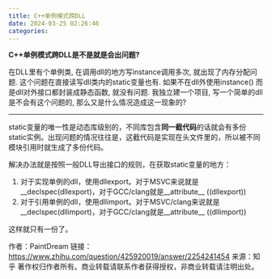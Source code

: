 ```yaml
---
title: C++单例模式跨DLL
date: 2024-03-25 02:26:46
categories:
---
```


**C++单例模式跨DLL是不是就是会出问题?**

在DLL里有个单例类, 在调用dll的地方写instance调用多次, 就出现了内存分配问题. 这个问题在直接读写dll类内的static变量也有. 如果不在dll外使用instance() 而是dll对外接口都封装成静态函数, 就没有问题. 我独立建一个项目, 写一个简单的dll是不会有这个问题的, 那么又是什么情况造成这一现象的?

<!-- more -->

---

static变量的唯一性是动态库级别的，不同库包含**同一截代码**的话就会有多份static实例。出现问题的情况往往是，这截代码是实现在头文件里的，所以被不同模块引用时就生成了多份代码。

解决办法就是按照一般DLL导出接口的规则，在获取static变量的地方：

1. 对于实现单例的dll，使用dllexport。对于MSVC来说就是__declspec(dllexport)，对于GCC/clang就是__attribute__ ((dllexport))
2. 对于引用单例的dll，使用dllimport。对于MSVC/clang来说就是__declspec(dllimport)，对于GCC/clang就是__attribute__ ((dllimport))

这样就只有一份了。

作者：PaintDream
链接：https://www.zhihu.com/question/425920019/answer/2254241454
来源：知乎
著作权归作者所有。商业转载请联系作者获得授权，非商业转载请注明出处。
